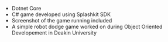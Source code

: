 - Dotnet Core
- C# game developed using Splashkit SDK
- Screenshot of the game running included
- A simple robot dodge game worked on during Object Oriented Developement in Deakin University
